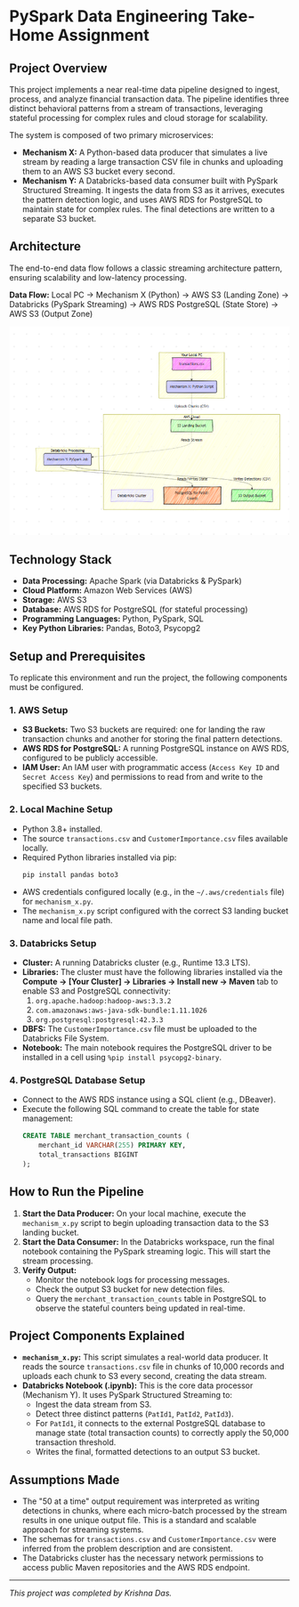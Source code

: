 # PySpark Data Engineering Take-Home Assignment

## Project Overview

This project implements a near real-time data pipeline designed to ingest, process, and analyze financial transaction data. The pipeline identifies three distinct behavioral patterns from a stream of transactions, leveraging stateful processing for complex rules and cloud storage for scalability.

The system is composed of two primary microservices:
* **Mechanism X:** A Python-based data producer that simulates a live stream by reading a large transaction CSV file in chunks and uploading them to an AWS S3 bucket every second.
* **Mechanism Y:** A Databricks-based data consumer built with PySpark Structured Streaming. It ingests the data from S3 as it arrives, executes the pattern detection logic, and uses AWS RDS for PostgreSQL to maintain state for complex rules. The final detections are written to a separate S3 bucket.

## Architecture

The end-to-end data flow follows a classic streaming architecture pattern, ensuring scalability and low-latency processing.

**Data Flow:** Local PC -> Mechanism X (Python) -> AWS S3 (Landing Zone) -> Databricks (PySpark Streaming) -> AWS RDS PostgreSQL (State Store) -> AWS S3 (Output Zone)

![Architecture Diagram](./architecture.png)

## Technology Stack

* **Data Processing:** Apache Spark (via Databricks & PySpark)
* **Cloud Platform:** Amazon Web Services (AWS)
* **Storage:** AWS S3
* **Database:** AWS RDS for PostgreSQL (for stateful processing)
* **Programming Languages:** Python, PySpark, SQL
* **Key Python Libraries:** Pandas, Boto3, Psycopg2

## Setup and Prerequisites

To replicate this environment and run the project, the following components must be configured.

### 1. AWS Setup
* **S3 Buckets:** Two S3 buckets are required: one for landing the raw transaction chunks and another for storing the final pattern detections.
* **AWS RDS for PostgreSQL:** A running PostgreSQL instance on AWS RDS, configured to be publicly accessible.
* **IAM User:** An IAM user with programmatic access (`Access Key ID` and `Secret Access Key`) and permissions to read from and write to the specified S3 buckets.

### 2. Local Machine Setup
* Python 3.8+ installed.
* The source `transactions.csv` and `CustomerImportance.csv` files available locally.
* Required Python libraries installed via pip:
    ```bash
    pip install pandas boto3
    ```
* AWS credentials configured locally (e.g., in the `~/.aws/credentials` file) for `mechanism_x.py`.
* The `mechanism_x.py` script configured with the correct S3 landing bucket name and local file path.

### 3. Databricks Setup
* **Cluster:** A running Databricks cluster (e.g., Runtime 13.3 LTS).
* **Libraries:** The cluster must have the following libraries installed via the **Compute -> [Your Cluster] -> Libraries -> Install new -> Maven** tab to enable S3 and PostgreSQL connectivity:
    1.  `org.apache.hadoop:hadoop-aws:3.3.2`
    2.  `com.amazonaws:aws-java-sdk-bundle:1.11.1026`
    3.  `org.postgresql:postgresql:42.3.3`
* **DBFS:** The `CustomerImportance.csv` file must be uploaded to the Databricks File System.
* **Notebook:** The main notebook requires the PostgreSQL driver to be installed in a cell using `%pip install psycopg2-binary`.

### 4. PostgreSQL Database Setup
* Connect to the AWS RDS instance using a SQL client (e.g., DBeaver).
* Execute the following SQL command to create the table for state management:
    ```sql
    CREATE TABLE merchant_transaction_counts (
        merchant_id VARCHAR(255) PRIMARY KEY,
        total_transactions BIGINT
    );
    ```

## How to Run the Pipeline

1.  **Start the Data Producer:** On your local machine, execute the `mechanism_x.py` script to begin uploading transaction data to the S3 landing bucket.
2.  **Start the Data Consumer:** In the Databricks workspace, run the final notebook containing the PySpark streaming logic. This will start the stream processing.
3.  **Verify Output:**
    * Monitor the notebook logs for processing messages.
    * Check the output S3 bucket for new detection files.
    * Query the `merchant_transaction_counts` table in PostgreSQL to observe the stateful counters being updated in real-time.

## Project Components Explained

* **`mechanism_x.py`:** This script simulates a real-world data producer. It reads the source `transactions.csv` file in chunks of 10,000 records and uploads each chunk to S3 every second, creating the data stream.
* **Databricks Notebook (.ipynb):** This is the core data processor (Mechanism Y). It uses PySpark Structured Streaming to:
    * Ingest the data stream from S3.
    * Detect three distinct patterns (`PatId1`, `PatId2`, `PatId3`).
    * For `PatId1`, it connects to the external PostgreSQL database to manage state (total transaction counts) to correctly apply the 50,000 transaction threshold.
    * Writes the final, formatted detections to an output S3 bucket.

## Assumptions Made

* The "50 at a time" output requirement was interpreted as writing detections in chunks, where each micro-batch processed by the stream results in one unique output file. This is a standard and scalable approach for streaming systems.
* The schemas for `transactions.csv` and `CustomerImportance.csv` were inferred from the problem description and are consistent.
* The Databricks cluster has the necessary network permissions to access public Maven repositories and the AWS RDS endpoint.

---
*This project was completed by Krishna Das.*
